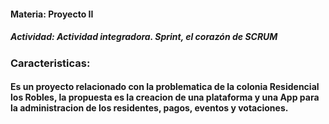 

#### Materia: Proyecto II
##### Actividad: Actividad integradora. Sprint, el corazón de SCRUM

### Caracteristicas:
#### Es un proyecto relacionado con la problematica de la colonia Residencial los Robles, la propuesta es la creacion de una plataforma y una App para la administracion de los residentes, pagos, eventos y votaciones.  
